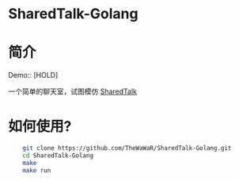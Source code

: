 SharedTalk-Golang
=================

# 简介
  Demo::  [HOLD]

  一个简单的聊天室，试图模仿 [SharedTalk](http://sharedtalk.com)


# 如何使用?

```bash
    git clone https://github.com/TheWaWaR/SharedTalk-Golang.git
    cd SharedTalk-Golang
    make
    make run
```
